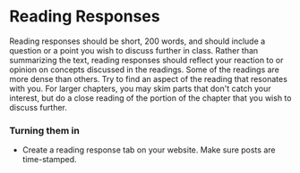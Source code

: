 # Reading Responses 

Reading responses should be short, 200 words, and should include a question or a point you wish to discuss further in class.
Rather than summarizing the text, reading responses should reflect your reaction to or opinion on concepts discussed in the readings. Some of the readings are more dense than others. Try to find an aspect of the reading that resonates with you. For larger chapters, you may skim parts that don't catch your interest, but do a close reading of the portion of the chapter that you wish to discuss further.  

### Turning them in

* Create a reading response tab on your website. Make sure posts are time-stamped. 

